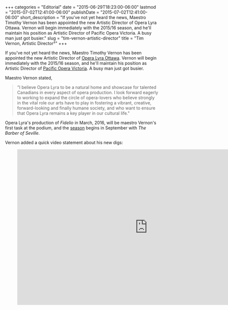 +++
categories = "Editorial"
date = "2015-06-29T18:23:00-06:00"
lastmod = "2015-07-02T12:41:00-06:00"
publishDate = "2015-07-02T12:41:00-06:00"
short_description = "If you&#039;ve not yet heard the news, Maestro Timothy Vernon has been appointed the new Artistic Director of Opera Lyra Ottawa. Vernon will begin immediately with the 2015/16 season, and he&#039;ll maintain his position as Artistic Director of Pacific Opera Victoria. A busy man just got busier."
slug = "tim-vernon-artistic-director"
title = "Tim Vernon, Artistic Director²"
+++

If you've not yet heard the news, Maestro Timothy Vernon has been appointed the new Artistic Director of [Opera Lyra Ottawa](/scene/people/opera-lyra-ottawa/). Vernon will begin immediately with the 2015/16 season, and he'll maintain his position as Artistic Director of [Pacific Opera Victoria](/scene/companies/pacific-opera-victoria/). A busy man just got busier. 

Maestro Vernon stated, 

> "I believe Opera Lyra to be a natural home and showcase for talented Canadians in every aspect of opera production. I look forward eagerly to working to expand the circle of opera-lovers who believe strongly in the vital role our arts have to play in fostering a vibrant, creative, forward-looking and finally humane society, and who want to ensure that Opera Lyra remains a key player in our cultural life."

Opera Lyra's production of *Fidelio* in March, 2016, will be maestro Vernon's first task at the podium, and the [season](https://operalyra.ca/wp-content/uploads/2015/02/2015-16_OL_Brochure.pdf) begins in September with *The Barber of Seville*. 

Vernon added a quick video statement about his new  digs:

<figure data-type="video">
<iframe width="854" height="510" src="https://www.youtube.com/embed/5HWKr5xZnZU" frameborder="0" allowfullscreen></iframe>
</figure>
